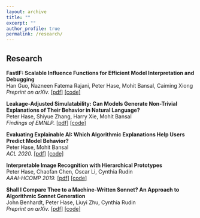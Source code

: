 ```yaml
---
layout: archive
title: ""
excerpt: ""
author_profile: true
permalink: /research/
---
```


## Research

**FastIF: Scalable Influence Functions for Efficient Model Interpretation and Debugging**  
Han Guo, Nazneen Fatema Rajani, Peter Hase, Mohit Bansal, Caiming Xiong
*Preprint on arXiv.* [[pdf]](https://arxiv.org/abs/2012.15781) [[code]](https://github.com/salesforce/fast-influence-functions)  

**Leakage-Adjusted Simulatability: Can Models Generate Non-Trivial Explanations of Their Behavior in Natural Language?**  
Peter Hase, Shiyue Zhang, Harry Xie, Mohit Bansal  
*Findings of EMNLP.* [[pdf]](https://arxiv.org/abs/2010.04119) [[code]](https://github.com/peterbhase/LAS-NL-Explanations)  

**Evaluating Explainable AI: Which Algorithmic Explanations Help Users Predict Model Behavior?**  
Peter Hase, Mohit Bansal  
*ACL 2020.* [[pdf]](https://arxiv.org/abs/2005.01831) [[code]](https://github.com/peterbhase/InterpretableNLP-ACL2020)  

**Interpretable Image Recognition with Hierarchical Prototypes**  
Peter Hase, Chaofan Chen, Oscar Li, Cynthia Rudin  
*AAAI-HCOMP 2019.* [[pdf]](https://arxiv.org/abs/1906.10651) [[code]](https://github.com/peterbhase/interpretable-image)  

**Shall I Compare Thee to a Machine-Written Sonnet? An Approach to Algorithmic Sonnet Generation**  
John Benhardt, Peter Hase, Liuyi Zhu, Cynthia Rudin  
*Preprint on arXiv.* [[pdf]](https://arxiv.org/abs/1811.05067) [[code]](https://github.com/peterbhase/poetry-generation)  



